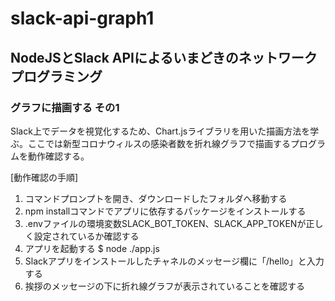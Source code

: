 # slack-api-graph1

## NodeJSとSlack APIによるいまどきのネットワークプログラミング

### グラフに描画する その1

Slack上でデータを視覚化するため、Chart.jsライブラリを用いた描画方法を学ぶ。ここでは新型コロナウィルスの感染者数を折れ線グラフで描画するプログラムを動作確認する。

[動作確認の手順]

1. コマンドプロンプトを開き、ダウンロードしたフォルダへ移動する
1. npm installコマンドでアプリに依存するパッケージをインストールする
1. .envファイルの環境変数SLACK_BOT_TOKEN、SLACK_APP_TOKENが正しく設定されているか確認する
1. アプリを起動する
    $ node ./app.js
1. Slackアプリをインストールしたチャネルのメッセージ欄に「/hello」と入力する
1. 挨拶のメッセージの下に折れ線グラフが表示されていることを確認する
